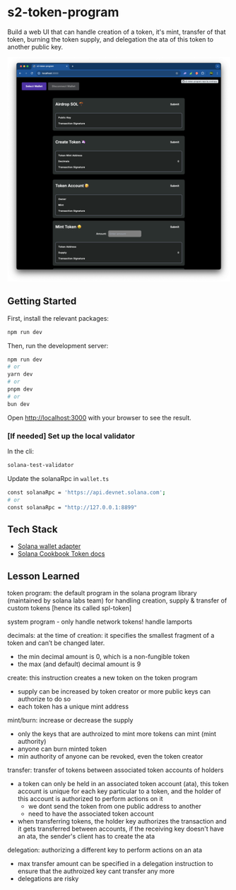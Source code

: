 # s2-token-program

Build a web UI that can handle creation of a token, it's mint, transfer of that token, burning the token supply, and delegation the ata of this token to another public key.

![home](./public/home.png)

## Getting Started

First, install the relevant packages:

```bash
npm run dev
```

Then, run the development server:

```bash
npm run dev
# or
yarn dev
# or
pnpm dev
# or
bun dev
```

Open [http://localhost:3000](http://localhost:3000) with your browser to see the result.

### [If needed] Set up the local validator

In the cli:

```bash
solana-test-validator
```

Update the solanaRpc in `wallet.ts`

```bash
const solanaRpc = 'https://api.devnet.solana.com';
# or
const solanaRpc = "http://127.0.0.1:8899"
```

## Tech Stack

- [Solana wallet adapter](https://github.com/anza-xyz/wallet-adapter/blob/master/APP.md)
- [Solana Cookbook Token docs](https://solanacookbook.com/references/token.html#what-do-i-need-to-get-started-with-spl-tokens)

## Lesson Learned

token program: the default program in the solana program library (maintained by solana labs team) for handling creation, supply & transfer of custom tokens [hence its called spl-token]

system program - only handle network tokens! handle lamports

decimals: at the time of creation: it specifies the smallest fragment of a token and can’t be changed later.

- the min decimal amount is 0, which is a non-fungible token
- the max (and default) decimal amount is 9

create: this instruction creates a new token on the token program

- supply can be increased by token creator or more public keys can authorize to do so
- each token has a unique mint address

mint/burn: increase or decrease the supply

- only the keys that are authroized to mint more tokens can mint (mint authority)
- anyone can burn minted token
- min authority of anyone can be revoked, even the token creator

transfer: transfer of tokens between associated token accounts of holders

- a token can only be held in an associated token account (ata), this token account is unique for each key particular to a token, and the holder of this account is authorized to perform actions on it
  - we dont send the token from one public address to another
  - need to have the associated token account
- when transferring tokens, the holder key authorizes the transaction and it gets transferred between accounts, if the receiving key doesn't have an ata, the sender's client has to create the ata

delegation: authorizing a different key to perform actions on an ata

- max transfer amount can be specified in a delegation instruction to ensure that the authroized key cant transfer any more
- delegations are risky
